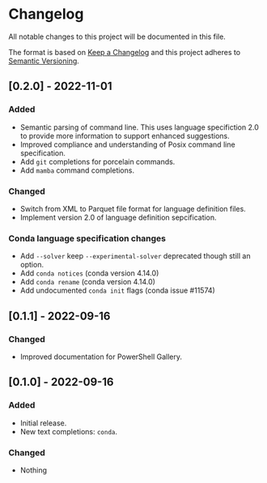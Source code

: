 # Changelog

All notable changes to this project will be documented in this file.

The format is based on [Keep a Changelog](http://keepachangelog.com/en/1.0.0/)
and this project adheres to [Semantic Versioning](http://semver.org/spec/v2.0.0.html).

## [0.2.0] - 2022-11-01

### Added

+ Semantic parsing of command line. This uses language specifiction 2.0 to provide
  more information to support enhanced suggestions.
+ Improved compliance and understanding of Posix command line specification.
+ Add `git` completions for porcelain commands.
+ Add `mamba` command completions.

### Changed

+ Switch from XML to Parquet file format for language definition files.
+ Implement version 2.0 of language definition sepcification.

### Conda language specification changes
+ Add `--solver` keep `--experimental-solver` deprecated though still an option. 
+ Add `conda notices` (conda version 4.14.0)
+ Add `conda rename` (conda version 4.14.0)
+ Add undocumented `conda init` flags (conda issue #11574)

## [0.1.1] - 2022-09-16

### Changed

+ Improved documentation for PowerShell Gallery.

## [0.1.0] - 2022-09-16

### Added

+ Initial release.
+ New text completions: `conda`.

### Changed

+ Nothing
